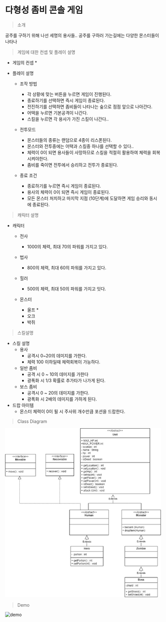 # 다형성 좀비 콘솔 게임

> 소개
> 
  공주를 구하기 위해 나선 세명의 용사들.. 공주를 구하러 가는길에는 다양한 몬스터들이 나타나


> 게임에 대한 컨셉 및 플레이 설명
* 게임의 컨셉
  * 
    
* 플레이 설명
  * 조작 방법
    * 각 상황에 맞는 버튼을 누르면 게임이 진행된다.
    * 종료하기를 선택하면 즉시 게임이 종료된다.
    * 전진하기를 선택하면 좀비들이 나타나는 숲으로 점점 앞으로 나아간다.
    * 어택을 누르면 기본공격이 나간다.
    * 스킬을 누르면 각 용사가 가진 스킬이 나간다..

  * 전투모드
    * 몬스터들의 종류는 랜덤으로 4종이 리스폰된다.
    * 몬스터와 전투중에는 어택과 스킬중 하나를 선택할 수 있다..
    * 체력이 0이 되면 용사들이 사망하므로 스킬을 적절히 활용하여 체력을 회복시켜야한다.
    * 좀비를 죽이면 전투에서 승리하고 전투가 종료된다.

  * 종료 조건
    * 종료하기를 누르면 즉시 게임이 종료된다.
    * 용사의 체력이 0이 되면 즉시 게임이 종료된다.
    * 모든 몬스터 처치하고 마지막 지점 (10단계)에 도달하면 게임 승리와 동시에 종료된다.

> 캐릭터 설명
* 캐릭터
    * 전사
        * 1000의 체력, 최대 70의 파워를 가지고 있다.
    * 법사
        * 800의 체력, 최대 60의 파워를 가지고 있다.
    * 힐러
        * 500의 체력, 최대 50의 파워를 가지고 잇다.
     
  * 몬스터
      * 울프
        * 
      * 오크
      * 박쥐
 
>스킬설명

* 스킬 설명
    * 용사
        * 공격시 0~20의 데미지를 가한다.
        * 체력 100 이하일때 체력회복이 가능하다.
    * 일반 좀비
        * 공격 시 0 ~ 10의 데미지를 가한다
        * 광폭화 시 1/3 확률로 추가타가 나가게 된다.
    * 보스 좀비
        * 공격시 0 ~ 20의 데미지를 가한다.
        * 광폭화 시 2배의 데미지를 가하게 된다.
* 드랍 아이템
    * 몬스터 체력이 0이 될 시 주사위 개수만큼 포션을 드랍한다.
    
    

> Class Diagram

![diagram](zombie/image/zombie.jpg)

> Demo


![demo](zombie/image/zombieGameDemo.gif)

